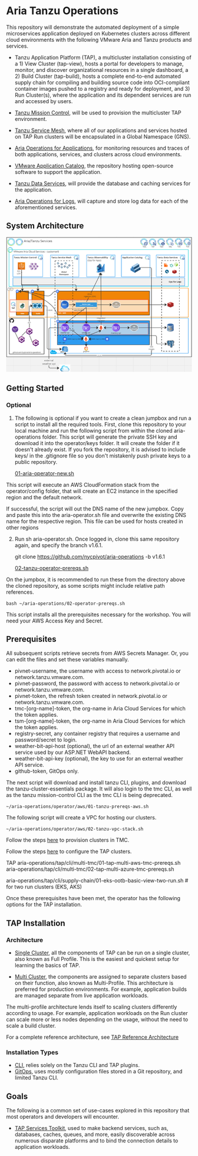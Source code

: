 # Aria Tanzu Operations

This repository will demonstrate the automated deployment of a simple microservices application deployed on Kubernetes clusters across different cloud environments with the following VMware Aria and Tanzu products and services.

* Tanzu Application Platform (TAP), a multicluster installation consisting of a 1) View Cluster (tap-view), hosts a portal for developers to manage, monitor, and discover organizational resources in a single dashboard, a 2) Build Cluster (tap-build), hosts a complete end-to-end automated supply chain for compiling and building source code into OCI-compliant container images pushed to a registry and ready for deployment, and 3) Run Cluster(s), where the application and its dependent services are run and accessed by users.

* [Tanzu Mission Control](https://docs.vmware.com/en/VMware-Tanzu-Mission-Control/index.html), will be used to provision the multicluster TAP environment.

* [Tanzu Service Mesh](https://docs.vmware.com/en/VMware-Tanzu-Service-Mesh/index.html), where all of our applications and services hosted on TAP Run clusters will be encapsulated in a Global Namespace (GNS).

* [Aria Operations for Applications](https://docs.wavefront.com/), for monitoring resources and traces of both applications, services, and clusters across cloud environments.

* [VMware Application Catalog](https://docs.vmware.com/en/VMware-Application-Catalog/index.html), the repository hosting open-source software to support the application.

* [Tanzu Data Services](https://docs.vmware.com/en/Data-Management-for-VMware-Tanzu/index.html), will provide the database and caching services for the application.

* [Aria Operations for Logs](https://docs.vmware.com/en/VMware-Aria-Operations-for-Logs/index.html), will capture and store log data for each of the aforementioned services.

## System Architecture

![](refs/aria-tanzu.png "Reference Architecture")

## Getting Started

### Optional

1) The following is optional if you want to create a clean jumpbox and run a script to install all the required tools. First, clone this repository to your local machine and run the following script from within the cloned aria-operations folder. This script will generate the private SSH key and download it into the operator/keys folder. It will create the folder if it doesn't already exist. If you fork the repository, it is advised to include keys/ in the .gitignore file so you don't mistakenly push private keys to a public repository.

    [01-aria-operator-new.sh](01-aria-operator-new.sh)
    
This script will execute an AWS CloudFormation stack from the operator/config folder, that will create an EC2 instance in the specified region and the default network.

If successful, the script will out the DNS name of the new jumpbox. Copy and paste this into the aria-operator.sh file and overwrite the existing DNS name for the respective region. This file can be used for hosts created in other regions

2) Run sh aria-operator.sh. Once logged in, clone this same repository again, and specify the branch v1.6.1.

    git clone https://github.com/nycpivot/aria-operations -b v1.6.1

    [02-tanzu-operator-prereqs.sh](02-tanzu-operator-prereqs.sh)

On the jumpbox, it is recommended to run these from the directory above the cloned repository, as some scripts might include relative path references.

    bash ~/aria-operations/02-operator-prereqs.sh

This script installs all the prerequisites necessary for the workshop. You will need your AWS Access Key and Secret.

## Prerequisites

All subsequent scripts retrieve secrets from AWS Secrets Manager. Or, you can edit the files and set these variables manually.

* pivnet-username, the username with access to network.pivotal.io or network.tanzu.vmware.com.
* pivnet-password, the password with access to network.pivotal.io or network.tanzu.vmware.com.
* pivnet-token, the refresh token created in network.pivotal.io or network.tanzu.vmware.com.
* tmc-[org-name]-token, the org-name in Aria Cloud Services for which the token applies.
* tsm-[org-name]-token, the org-name in Aria Cloud Services for which the token applies.
* registry-secret, any container registry that requires a username and password/secret to login.
* weather-bit-api-host (optional), the url of an external weather API service used by our ASP.NET WebAPI backend.
* weather-bit-api-key (optional), the key to use for an external weather API service.
* github-token, GitOps only.

The next script will download and install tanzu CLI, plugins, and download the tanzu-cluster-essentials package. It will also login to the tmc CLI, as well as the tanzu mission-control CLI as the tmc CLI is being deprecated.

    ~/aria-operations/operator/aws/01-tanzu-prereqs-aws.sh

The following script will create a VPC for hosting our clusters.

    ~/aria-operations/operator/aws/02-tanzu-vpc-stack.sh

Follow the steps [here](tmc) to provision clusters in TMC.

Follow the steps [here](tap) to configure the TAP clusters.


TAP
aria-operations/tap/cli/multi-tmc/01-tap-multi-aws-tmc-prereqs.sh
aria-operations/tap/cli/multi-tmc/02-tap-multi-azure-tmc-prereqs.sh

aria-operations/tap/cli/supply-chain/01-eks-ootb-basic-view-two-run.sh # for two run clusters (EKS, AKS)




Once these prerequisites have been met, the operator has the following options for the TAP installation.

## TAP Installation

### Architecture

* [Single Cluster](full-profile), all the components of TAP can be run on a single cluster, also known as Full Profile. This is the easiest and quickest setup for learning the basics of TAP.

* [Multi Cluster](multi-profile), the components are assigned to separate clusters based on their function, also known as Multi-Profile. This architecture is preferred for production environments. For example, application builds are managed separate from live application workloads.

The multi-profile architecture lends itself to scaling clusters differently according to usage. For example, application workloads on the Run cluster can scale more or less nodes depending on the usage, without the need to scale a build cluster.

For a complete reference architecture, see [TAP Reference Architecture](https://docs.vmware.com/en/VMware-Tanzu-Application-Platform/1.5/tap-reference-architecture/GUID-reference-designs-tap-architecture-planning.html)

### Installation Types

* [CLI](cli), relies solely on the Tanzu CLI and TAP plugins.
* [GitOps](gitops), uses mostly configuration files stored in a Git repository, and limited Tanzu CLI.

## Goals

The following is a common set of use-cases explored in this repository that most operators and developers will encounter.

* [TAP Services Toolkit](https://docs.vmware.com/en/Services-Toolkit-for-VMware-Tanzu-Application-Platform/index.html), used to make backend services, such as, databases, caches, queues, and more, easily discoverable across numerous disparate platforms and to bind the connection details to application workloads.
